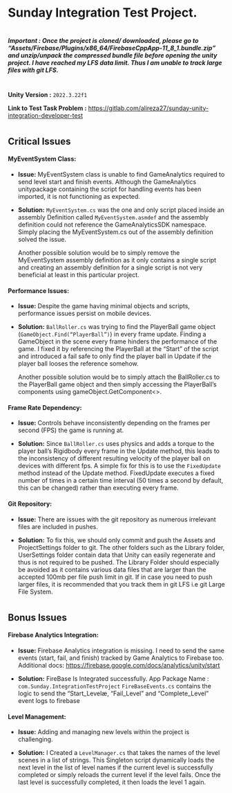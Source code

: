 # Sunday Integration Test Project.
#
#
##### **Important :** _Once the project is cloned/ downloaded, please go to “Assets/Firebase/Plugins/x86_64/FirebaseCppApp-11_8_1.bundle.zip” and unzip/unpack the compressed bundle file before opening the unity project. I have reached my LFS data limit. Thus I am unable to track large files with git LFS._
#
#
__Unity Version :__ `2022.3.22f1`

__Link to Test Task Problem :__ https://gitlab.com/alireza27/sunday-unity-integration-developer-test
#
## Critical Issues

#### MyEventSystem Class: 
 - __Issue:__ 
 MyEventSystem class is unable to find GameAnalytics required to send level start and finish events. Although the GameAnalytics unitypackage containing the script for handling events has been imported, it is not functioning as expected.

-  __Solution:__
 `MyEventSystem.cs` was the one and only script placed inside an assembly Definition called `MyEventSystem.asmdef` and the assembly definition could not reference the GameAnalyticsSDK namespace. Simply placing the MyEventSystem.cs out of the assembly definition solved the issue.

    Another possible solution would be to simply remove the MyEventSystem assembly definition as it only contains a single script and creating an assembly definition for a single script is not very beneficial at least in this particular project.

#### Performance Issues:
 - __Issue:__ 
Despite the game having minimal objects and scripts, performance issues persist on mobile devices.

 - __Solution:__
 `BallRoller.cs` was trying to find the PlayerBall game object (`GameObject.Find(“PlayerBall”)`) in every frame update. Finding a GameObject in the scene every frame hinders the performance of the game. I fixed it by referencing the PlayerBall at the “Start” of the script and introduced a fail safe to only find the player ball in Update if the player ball looses the reference somehow.

    Another possible solution would be to simply attach the BallRoller.cs to the PlayerBall game object and then simply accessing the PlayerBall’s components using gameObject.GetComponent<>.

#### Frame Rate Dependency: 
 - __Issue:__ 
Controls behave inconsistently depending on the frames per second (FPS) the game is running at.

 - __Solution:__
Since `BallRoller.cs` uses physics and adds a torque to the player ball’s Rigidbody every frame in the Update method, this leads to the inconsistency of different resulting velocity of the player ball on devices with different fps. A simple fix for this is to use the `FixedUpdate` method instead of the Update method. FixedUpdate executes a fixed number of times in a certain time interval (50 times a second by default, this can be changed) rather than executing every frame. 

#### Git Repository: 
 - __Issue:__ 
There are issues with the git repository as numerous irrelevant files are included in pushes.

 - __Solution:__
To fix this, we should only commit and push the Assets and ProjectSettings folder to git. The other folders such as the Library folder, UserSettings folder contain data that Unity can easily regenerate and thus is not required to be pushed. The Library Folder should especially be avoided as it contains various data files that are larger than the accepted 100mb per file push limit in git. If in case you need to push larger files, it is recommended that you track them in git LFS i.e git Large File System.
#
#
## Bonus Issues

#### Firebase Analytics Integration:
 - __Issue:__ 
Firebase Analytics integration is missing. I need to send the same events (start, fail, and finish) tracked by Game Analytics to Firebase too. Additional docs: https://firebase.google.com/docs/analytics/unity/start

 - __Solution:__
FireBase Is Integrated successfully. 
App Package Name : `com.Sunday.IntegrationTestProject`
`FireBaseEvents.cs` contains the logic to send the “Start_Levelæ, “Fail_Level” and “Complete_Level” event logs to firebase

#### Level Management:
 - __Issue:__ 
Adding and managing new levels within the project is challenging.

 - __Solution:__
I Created a `LevelManager.cs` that takes the names of the level scenes in a list of strings. This Singleton script dynamically loads the next level in the list of level names if the current level is successfully completed or simply reloads the current level if the level fails. Once the last level is successfully completed, it then loads the level 1 again.
#
